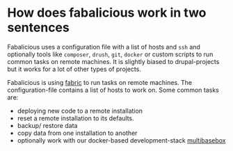 # How does fabalicious work in two sentences

Fabalicious uses a configuration file with a list of hosts and `ssh` and optionally tools like `composer`, `drush`, `git`, `docker` or custom scripts to run common tasks on remote machines. It is slightly biased to drupal-projects but it works for a lot of other types of projects.

Fabalicious is using [fabric](http://www.fabfile.org) to run tasks on remote machines. The configuration-file contains a list of hosts to work on. Some common tasks are:

 * deploying new code to a remote installation
 * reset a remote installation to its defaults.
 * backup/ restore data
 * copy data from one installation to another
 * optionally work with our docker-based development-stack [multibasebox](https://github.com/factorial-io/multibasebox)

